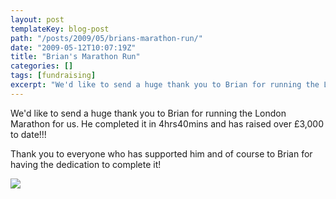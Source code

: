 ```yaml
---
layout: post
templateKey: blog-post
path: "/posts/2009/05/brians-marathon-run/"
date: "2009-05-12T10:07:19Z"
title: "Brian's Marathon Run"
categories: []
tags: [fundraising]
excerpt: "We'd like to send a huge thank you to Brian for running the London Marathon for us. He completed it..."
---
```


We'd like to send a huge thank you to Brian for running the London Marathon for us. He completed it in 4hrs40mins and has raised over £3,000 to date!!!

Thank you to everyone who has supported him and of course to Brian for having the dedication to complete it!

![](https://www.landirani.org/image_library/news/full_size/4a0996a365e12brian_s_marathon_photos.pdf_(1_page).jpg)